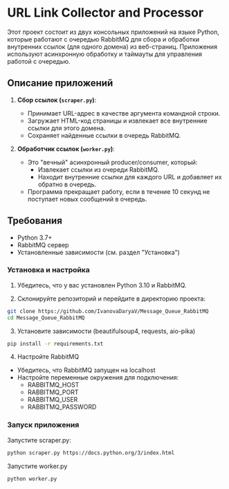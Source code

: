 # URL Link Collector and Processor

Этот проект состоит из двух консольных приложений на языке Python, которые работают с очередью RabbitMQ для сбора и обработки внутренних ссылок (для одного домена) из веб-страниц. Приложения используют асинхронную обработку и таймауты для управления работой с очередью.

## Описание приложений

1. **Сбор ссылок (`scraper.py`)**:
   - Принимает URL-адрес в качестве аргумента командной строки.
   - Загружает HTML-код страницы и извлекает все внутренние ссылки для этого домена.
   - Сохраняет найденные ссылки в очередь RabbitMQ.

2. **Обработчик ссылок (`worker.py`)**:
   - Это "вечный" асинхронный producer/consumer, который:
     - Извлекает ссылки из очереди RabbitMQ.
     - Находит внутренние ссылки для каждого URL и добавляет их обратно в очередь.
   - Программа прекращает работу, если в течение 10 секунд не поступает новых сообщений в очередь.

## Требования

- Python 3.7+
- RabbitMQ сервер
- Установленные зависимости (см. раздел "Установка")

### Установка и настройка

1. Убедитесь, что у вас установлен Python 3.10 и RabbitMQ.

2. Склонируйте репозиторий и перейдите в директорию проекта:

```bash
git clone https://github.com/IvanovaDaryaV/Message_Queue_RabbitMQ
cd Message_Queue_RabbitMQ
```

3. Установите зависимости (beautifulsoup4, requests, aio-pika)

```bash
pip install -r requirements.txt
```

4. Настройте RabbitMQ

- Убедитесь, что RabbitMQ запущен на localhost
- Настройте переменные окружения для подключения:
  - RABBITMQ_HOST
  - RABBITMQ_PORT
  - RABBITMQ_USER
  - RABBITMQ_PASSWORD


### Запуск приложения

Запустите scraper.py:

```bash
python scraper.py https://docs.python.org/3/index.html
```

Запустите worker.py

```bash
python worker.py
```
